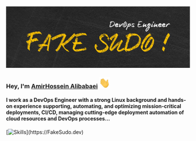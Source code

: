 [![Header](./header.jpg "Header")](https://FakeSudo.dev/)

### Hey, I'm [AmirHossein Alibabaei](https://www.fakesudo.dev/about) <img src="./wave.gif" width="30px" height="30px" />

#### I work as a DevOps Engineer with a strong Linux background and hands-on experience supporting, automating, and optimizing mission-critical deployments, CI/CD, managing cutting-edge deployment automation of cloud resources and DevOps processes...
#### 

[![Skills](https://skillicons.dev/icons?i=docker,kubernetes,gitlab,linux,py,ts,nodejs,nestjs,)](https://FakeSudo.dev)
